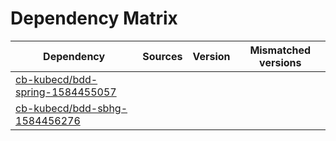 # Dependency Matrix

Dependency | Sources | Version | Mismatched versions
---------- | ------- | ------- | -------------------
[cb-kubecd/bdd-spring-1584455057](https://github.com/cb-kubecd/bdd-spring-1584455057.git) |  | []() | 
[cb-kubecd/bdd-sbhg-1584456276](https://github.com/cb-kubecd/bdd-sbhg-1584456276.git) |  | []() | 

